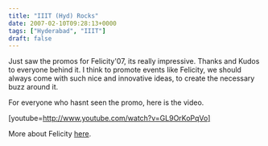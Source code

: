 ```yaml
---
title: "IIIT (Hyd) Rocks"
date: 2007-02-10T09:28:13+0000
tags: ["Hyderabad", "IIIT"]
draft: false
---
```


Just saw the promos for Felicity'07, its really impressive. Thanks and Kudos to everyone behind it. I think to promote events like Felicity, we should always come with such nice and innovative ideas, to create the necessary buzz around it.

For everyone who hasnt seen the promo, here is the video.

[youtube=http://www.youtube.com/watch?v=GL9OrKoPqVo]

More about Felicity <a href="http://felicity.iiit.ac.in/">here</a>.